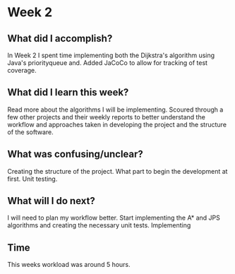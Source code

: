 # Week 2

## What did I accomplish?
In Week 2 I spent time implementing both the Dijkstra's algorithm using Java's priorityqueue and.
Added JaCoCo to allow for tracking of test coverage.

## What did I learn this week?
Read more about the algorithms I will be implementing. Scoured through a few other projects and their weekly reports to better understand the workflow and approaches taken in developing the project and the structure of the software.

## What was confusing/unclear?
Creating the structure of the project. What part to begin the development at first. Unit testing.

## What will I do next?
I will need to plan my workflow better. Start implementing the A* and JPS algorithms and creating the necessary unit tests. Implementing 

## Time
This weeks workload was around 5 hours.
